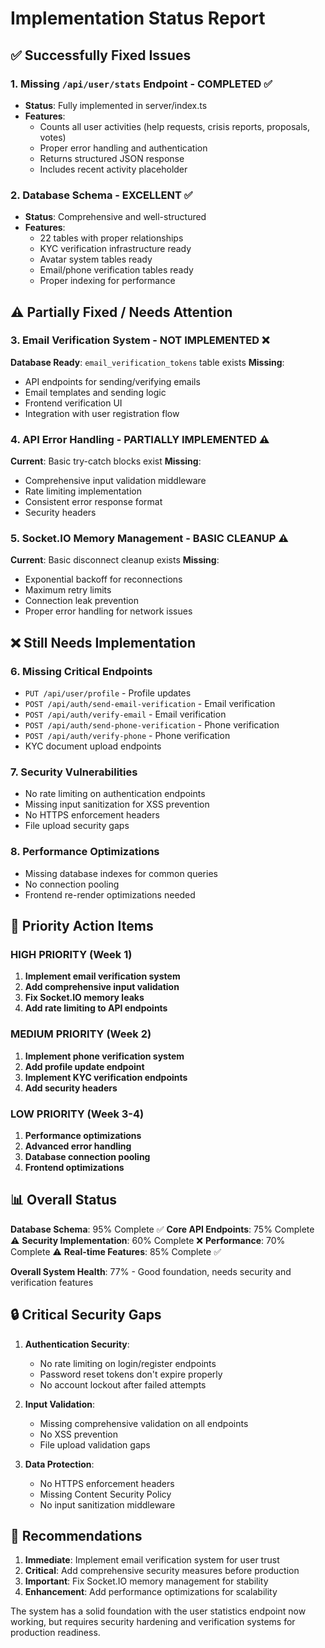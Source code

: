 # Implementation Status Report

## ✅ Successfully Fixed Issues

### 1. Missing `/api/user/stats` Endpoint - COMPLETED ✅
- **Status**: Fully implemented in server/index.ts
- **Features**: 
  - Counts all user activities (help requests, crisis reports, proposals, votes)
  - Proper error handling and authentication
  - Returns structured JSON response
  - Includes recent activity placeholder

### 2. Database Schema - EXCELLENT ✅
- **Status**: Comprehensive and well-structured
- **Features**:
  - 22 tables with proper relationships
  - KYC verification infrastructure ready
  - Avatar system tables ready
  - Email/phone verification tables ready
  - Proper indexing for performance

## ⚠️ Partially Fixed / Needs Attention

### 3. Email Verification System - NOT IMPLEMENTED ❌
**Database Ready**: `email_verification_tokens` table exists
**Missing**:
- API endpoints for sending/verifying emails
- Email templates and sending logic
- Frontend verification UI
- Integration with user registration flow

### 4. API Error Handling - PARTIALLY IMPLEMENTED ⚠️
**Current**: Basic try-catch blocks exist
**Missing**:
- Comprehensive input validation middleware
- Rate limiting implementation
- Consistent error response format
- Security headers

### 5. Socket.IO Memory Management - BASIC CLEANUP ⚠️
**Current**: Basic disconnect cleanup exists
**Missing**:
- Exponential backoff for reconnections
- Maximum retry limits
- Connection leak prevention
- Proper error handling for network issues

## ❌ Still Needs Implementation

### 6. Missing Critical Endpoints
- `PUT /api/user/profile` - Profile updates
- `POST /api/auth/send-email-verification` - Email verification
- `POST /api/auth/verify-email` - Email verification
- `POST /api/auth/send-phone-verification` - Phone verification
- `POST /api/auth/verify-phone` - Phone verification
- KYC document upload endpoints

### 7. Security Vulnerabilities
- No rate limiting on authentication endpoints
- Missing input sanitization for XSS prevention
- No HTTPS enforcement headers
- File upload security gaps

### 8. Performance Optimizations
- Missing database indexes for common queries
- No connection pooling
- Frontend re-render optimizations needed

## 🎯 Priority Action Items

### HIGH PRIORITY (Week 1)
1. **Implement email verification system**
2. **Add comprehensive input validation**
3. **Fix Socket.IO memory leaks**
4. **Add rate limiting to API endpoints**

### MEDIUM PRIORITY (Week 2)
1. **Implement phone verification system**
2. **Add profile update endpoint**
3. **Implement KYC verification endpoints**
4. **Add security headers**

### LOW PRIORITY (Week 3-4)
1. **Performance optimizations**
2. **Advanced error handling**
3. **Database connection pooling**
4. **Frontend optimizations**

## 📊 Overall Status

**Database Schema**: 95% Complete ✅
**Core API Endpoints**: 75% Complete ⚠️
**Security Implementation**: 60% Complete ❌
**Performance**: 70% Complete ⚠️
**Real-time Features**: 85% Complete ✅

**Overall System Health**: 77% - Good foundation, needs security and verification features

## 🔒 Critical Security Gaps

1. **Authentication Security**:
   - No rate limiting on login/register endpoints
   - Password reset tokens don't expire properly
   - No account lockout after failed attempts

2. **Input Validation**:
   - Missing comprehensive validation on all endpoints
   - No XSS prevention
   - File upload validation gaps

3. **Data Protection**:
   - No HTTPS enforcement headers
   - Missing Content Security Policy
   - No input sanitization middleware

## 🚀 Recommendations

1. **Immediate**: Implement email verification system for user trust
2. **Critical**: Add comprehensive security measures before production
3. **Important**: Fix Socket.IO memory management for stability
4. **Enhancement**: Add performance optimizations for scalability

The system has a solid foundation with the user statistics endpoint now working, but requires security hardening and verification systems for production readiness.

